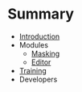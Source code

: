 # Summary

* [Introduction](README.md)
* Modules
   * [Masking](chapter1.md)
   * [Editor](modules/editor/README.md)
* [Training](training/README.md)
* Developers

